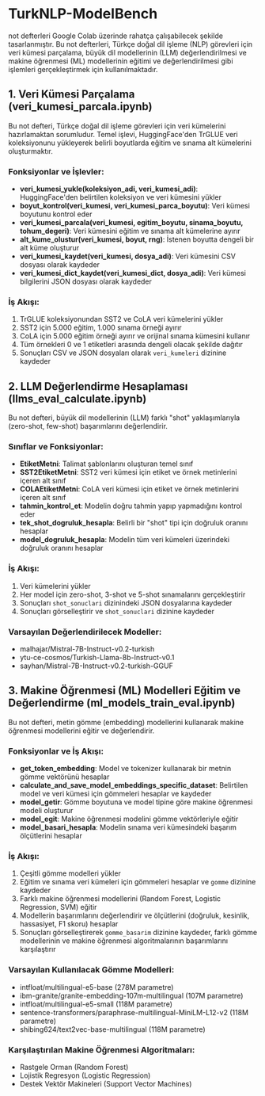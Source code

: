 # TurkNLP-ModelBench
not defterleri Google Colab üzerinde rahatça çalışabilecek şekilde tasarlanmıştır. Bu not defterleri, Türkçe doğal dil işleme (NLP) görevleri için veri kümesi parçalama, büyük dil modellerinin (LLM) değerlendirilmesi ve makine öğrenmesi (ML) modellerinin eğitimi ve değerlendirilmesi gibi işlemleri gerçekleştirmek için kullanılmaktadır.

## 1. Veri Kümesi Parçalama (veri_kumesi_parcala.ipynb)

Bu not defteri, Türkçe doğal dil işleme görevleri için veri kümelerini hazırlamaktan sorumludur. Temel işlevi, HuggingFace'den TrGLUE veri koleksiyonunu yükleyerek belirli boyutlarda eğitim ve sınama alt kümelerini oluşturmaktır.

### Fonksiyonlar ve İşlevler:

- **veri_kumesi_yukle(koleksiyon_adi, veri_kumesi_adi)**: HuggingFace'den belirtilen koleksiyon ve veri kümesini yükler
- **boyut_kontrol(veri_kumesi, veri_kumesi_parca_boyutu)**: Veri kümesi boyutunu kontrol eder
- **veri_kumesi_parcala(veri_kumesi, egitim_boyutu, sinama_boyutu, tohum_degeri)**: Veri kümesini eğitim ve sınama alt kümelerine ayırır
- **alt_kume_olustur(veri_kumesi, boyut, rng)**: İstenen boyutta dengeli bir alt küme oluşturur
- **veri_kumesi_kaydet(veri_kumesi, dosya_adi)**: Veri kümesini CSV dosyası olarak kaydeder
- **veri_kumesi_dict_kaydet(veri_kumesi_dict, dosya_adi)**: Veri kümesi bilgilerini JSON dosyası olarak kaydeder

### İş Akışı:

1. TrGLUE koleksiyonundan SST2 ve CoLA veri kümelerini yükler
2. SST2 için 5.000 eğitim, 1.000 sınama örneği ayırır
3. CoLA için 5.000 eğitim örneği ayırır ve orijinal sınama kümesini kullanır
4. Tüm örnekleri 0 ve 1 etiketleri arasında dengeli olacak şekilde dağıtır
5. Sonuçları CSV ve JSON dosyaları olarak `veri_kumeleri` dizinine kaydeder

## 2. LLM Değerlendirme Hesaplaması (llms_eval_calculate.ipynb)

Bu not defteri, büyük dil modellerinin (LLM) farklı "shot" yaklaşımlarıyla (zero-shot, few-shot) başarımlarını değerlendirir.

### Sınıflar ve Fonksiyonlar:

- **EtiketMetni**: Talimat şablonlarını oluşturan temel sınıf
- **SST2EtiketMetni**: SST2 veri kümesi için etiket ve örnek metinlerini içeren alt sınıf
- **COLAEtiketMetni**: CoLA veri kümesi için etiket ve örnek metinlerini içeren alt sınıf
- **tahmin_kontrol_et**: Modelin doğru tahmin yapıp yapmadığını kontrol eder
- **tek_shot_dogruluk_hesapla**: Belirli bir "shot" tipi için doğruluk oranını hesaplar
- **model_dogruluk_hesapla**: Modelin tüm veri kümeleri üzerindeki doğruluk oranını hesaplar

### İş Akışı:

1. Veri kümelerini yükler
2. Her model için zero-shot, 3-shot ve 5-shot sınamalarını gerçekleştirir
3. Sonuçları `shot_sonuclari` dizinindeki JSON dosyalarına kaydeder
4. Sonuçları görselleştirir ve `shot_sonuclari` dizinine kaydeder

### Varsayılan Değerlendirilecek Modeller:

- malhajar/Mistral-7B-Instruct-v0.2-turkish
- ytu-ce-cosmos/Turkish-Llama-8b-Instruct-v0.1
- sayhan/Mistral-7B-Instruct-v0.2-turkish-GGUF

## 3. Makine Öğrenmesi (ML) Modelleri Eğitim ve Değerlendirme (ml_models_train_eval.ipynb)

Bu not defteri, metin gömme (embedding) modellerini kullanarak makine öğrenmesi modellerini eğitir ve değerlendirir.

### Fonksiyonlar ve İş Akışı:

- **get_token_embedding**: Model ve tokenizer kullanarak bir metnin gömme vektörünü hesaplar
- **calculate_and_save_model_embeddings_specific_dataset**: Belirtilen model ve veri kümesi için gömmeleri hesaplar ve kaydeder
- **model_getir**: Gömme boyutuna ve model tipine göre makine öğrenmesi modeli oluşturur
- **model_egit**: Makine öğrenmesi modelini gömme vektörleriyle eğitir
- **model_basari_hesapla**: Modelin sınama veri kümesindeki başarım ölçütlerini hesaplar

### İş Akışı:

1. Çeşitli gömme modelleri yükler
2. Eğitim ve sınama veri kümeleri için gömmeleri hesaplar ve `gomme` dizinine kaydeder
3. Farklı makine öğrenmesi modellerini (Random Forest, Logistic Regression, SVM) eğitir
4. Modellerin başarımlarını değerlendirir ve ölçütlerini (doğruluk, kesinlik, hassasiyet, F1 skoru) hesaplar
5. Sonuçları görselleştirerek `gomme_basarim` dizinine kaydeder, farklı gömme modellerinin ve makine öğrenmesi algoritmalarının başarımlarını karşılaştırır

### Varsayılan Kullanılacak Gömme Modelleri:

- intfloat/multilingual-e5-base (278M parametre)
- ibm-granite/granite-embedding-107m-multilingual (107M parametre)
- intfloat/multilingual-e5-small (118M parametre)
- sentence-transformers/paraphrase-multilingual-MiniLM-L12-v2 (118M parametre)
- shibing624/text2vec-base-multilingual (118M parametre)

### Karşılaştırılan Makine Öğrenmesi Algoritmaları:

- Rastgele Orman (Random Forest)
- Lojistik Regresyon (Logistic Regression)
- Destek Vektör Makineleri (Support Vector Machines)